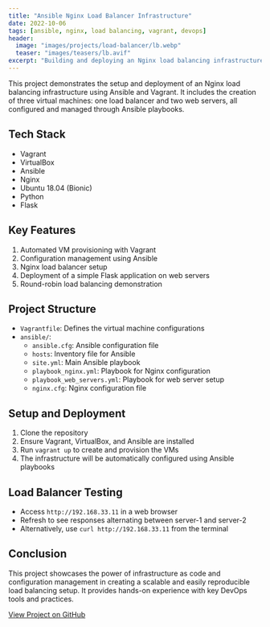 ```yaml
---
title: "Ansible Nginx Load Balancer Infrastructure"
date: 2022-10-06
tags: [ansible, nginx, load balancing, vagrant, devops]
header:
  image: "images/projects/load-balancer/lb.webp"
  teaser: "images/teasers/lb.avif"
excerpt: "Building and deploying an Nginx load balancing infrastructure using Ansible and Vagrant."
---
```



This project demonstrates the setup and deployment of an Nginx load balancing infrastructure using Ansible and Vagrant. It includes the creation of three virtual machines: one load balancer and two web servers, all configured and managed through Ansible playbooks.

## Tech Stack

- Vagrant
- VirtualBox
- Ansible
- Nginx
- Ubuntu 18.04 (Bionic)
- Python
- Flask

## Key Features

1. Automated VM provisioning with Vagrant
2. Configuration management using Ansible
3. Nginx load balancer setup
4. Deployment of a simple Flask application on web servers
5. Round-robin load balancing demonstration

## Project Structure

- `Vagrantfile`: Defines the virtual machine configurations
- `ansible/`:
  - `ansible.cfg`: Ansible configuration file
  - `hosts`: Inventory file for Ansible
  - `site.yml`: Main Ansible playbook
  - `playbook_nginx.yml`: Playbook for Nginx configuration
  - `playbook_web_servers.yml`: Playbook for web server setup
  - `nginx.cfg`: Nginx configuration file

## Setup and Deployment

1. Clone the repository
2. Ensure Vagrant, VirtualBox, and Ansible are installed
3. Run `vagrant up` to create and provision the VMs
4. The infrastructure will be automatically configured using Ansible playbooks

## Load Balancer Testing

- Access `http://192.168.33.11` in a web browser
- Refresh to see responses alternating between server-1 and server-2
- Alternatively, use `curl http://192.168.33.11` from the terminal

## Conclusion

This project showcases the power of infrastructure as code and configuration management in creating a scalable and easily reproducible load balancing setup. It provides hands-on experience with key DevOps tools and practices.

[View Project on GitHub](https://github.com/CtripleU/Ansible-Nginx-Load-Balancer-Infrastructure.git)